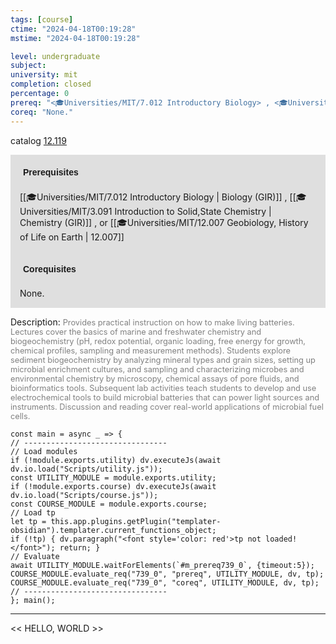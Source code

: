 ```yaml
---
tags: [course]
ctime: "2024-04-18T00:19:28"
mstime: "2024-04-18T00:19:28"

level: undergraduate
subject: 
university: mit
completion: closed
percentage: 0
prereq: "<🎓Universities/MIT/7.012 Introductory Biology> , <🎓Universities/MIT/3.091 Introduction to Solid,State Chemistry> , or <🎓Universities/MIT/12.007 Geobiology, History of Life on Earth>"
coreq: "None."
---
```


catalog [12.119](http://student.mit.edu/catalog/m12a.html#12.119)

<span style="display: block; padding: 15px; background-color: rgb(100, 100, 100, 0.2);"><font id="m_prereq739_0" style="display: block; font-family: Arial, sans-serif; font-weight: bold; padding: 5px">Prerequisites</font><br><span id="prereq739_0">[[🎓Universities/MIT/7.012 Introductory Biology | Biology (GIR)]] , [[🎓Universities/MIT/3.091 Introduction to Solid,State Chemistry | Chemistry (GIR)]] , or [[🎓Universities/MIT/12.007 Geobiology, History of Life on Earth | 12.007]]</span></span>
<span style="display: block; padding: 15px; background-color: rgb(100, 100, 100, 0.2);"><font id="m_coreq739_0" style="display: block; font-family: Arial, sans-serif; font-weight: bold; padding: 5px">Corequisites</font><br><span id="coreq739_0">None.</span></span>

<font style="">Description:</font>
<font style="color: grey; font-size: 0.8rem;">Provides practical instruction on how to make living batteries. Lectures cover the basics of marine and freshwater chemistry and biogeochemistry (pH, redox potential, organic loading, free energy for growth, chemical profiles, sampling and measurement methods). Students explore sediment biogeochemistry by analyzing mineral types and grain sizes, setting up microbial enrichment cultures, and sampling and characterizing microbes and environmental chemistry by microscopy, chemical assays of pore fluids, and bioinformatics tools. Subsequent lab activities teach students to develop and use electrochemical tools to build microbial batteries that can power light sources and instruments. Discussion and reading cover real-world applications of microbial fuel cells.</font>

```dataviewjs
const main = async _ => {
// --------------------------------
// Load modules
if (!module.exports.utility) dv.executeJs(await dv.io.load("Scripts/utility.js"));
const UTILITY_MODULE = module.exports.utility;
if (!module.exports.course) dv.executeJs(await dv.io.load("Scripts/course.js"));
const COURSE_MODULE = module.exports.course;
// Load tp
let tp = this.app.plugins.getPlugin("templater-obsidian").templater.current_functions_object;
if (!tp) { dv.paragraph("<font style='color: red'>tp not loaded!</font>"); return; }
// Evaluate
await UTILITY_MODULE.waitForElements(`#m_prereq739_0`, {timeout:5});
COURSE_MODULE.evaluate_req("739_0", "prereq", UTILITY_MODULE, dv, tp);
COURSE_MODULE.evaluate_req("739_0", "coreq", UTILITY_MODULE, dv, tp);
// --------------------------------
}; main();
```

---

<< HELLO, WORLD >>
